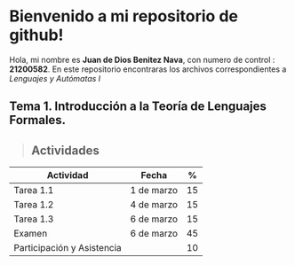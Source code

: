 # Bienvenido a mi repositorio de github!

Hola, mi nombre es **Juan de Dios Benitez Nava**, con numero de control : **21200582**. En este repositorio encontraras los archivos correspondientes a *Lenguajes y Autómatas I*

## Tema 1. Introducción a la Teoría de Lenguajes Formales.
> ## Actividades
| Actividad |  Fecha |  %	 | 
|--|--|--|
| Tarea 1.1|  1 de marzo	|  15 | 
|Tarea 1.2|4 de marzo	|15|
|Tarea 1.3|6 de marzo	|15|
|Examen|6 de marzo	|45|
|Participación y Asistencia|	|10|
